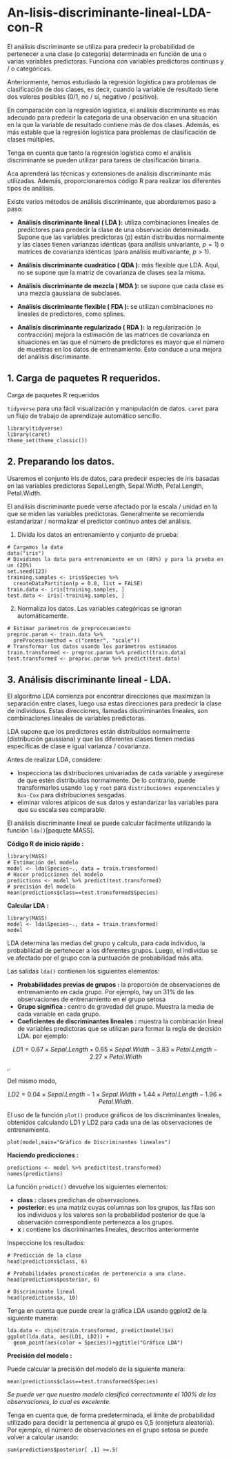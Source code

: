 # An-lisis-discriminante-lineal-LDA-con-R

El análisis discriminante se utiliza para predecir la probabilidad de pertenecer a una clase (o categoría) determinada en función de una o varias variables predictoras. Funciona con variables predictoras continuas y / o categóricas.

Anteriormente, hemos estudiado la regresión logística para problemas de clasificación de dos clases, es decir, cuando la variable de resultado tiene dos valores posibles (0/1, no / sí, negativo / positivo).

En comparación con la regresión logística, el análisis discriminante es más adecuado para predecir la categoría de una observación en una situación en la que la variable de resultado contiene más de dos clases. Además, es más estable que la regresión logística para problemas de clasificación de clases múltiples.

Tenga en cuenta que tanto la regresión logística como el análisis discriminante se pueden utilizar para tareas de clasificación binaria.

Aca aprenderá las técnicas y extensiones de análisis discriminante más utilizadas. Además, proporcionaremos código R para realizar los diferentes tipos de análisis.

Existe varios métodos de análisis discriminante, que abordaremos paso a paso:

* **Análisis discriminante lineal ( LDA ):** utiliza combinaciones lineales de predictores para predecir la clase de una observación determinada. Supone que las variables predictoras (p) están distribuidas normalmente y las clases tienen varianzas idénticas (para análisis univariante, $p=1$) o matrices de covarianza idénticas (para análisis multivariante, $p> 1$).

* **Análisis discriminante cuadrático ( QDA ):** más flexible que LDA. Aquí, no se supone que la matriz de covarianza de clases sea la misma.

* **Análisis discriminante de mezcla ( MDA ):** se supone que cada clase es una mezcla gaussiana de subclases.

* **Análisis discriminante flexible ( FDA ):** se utilizan combinaciones no lineales de predictores, como splines.

* **Análisis discriminante regularizado ( RDA ):** la regularización (o contracción) mejora la estimación de las matrices de covarianza en situaciones en las que el número de predictores es mayor que el número de muestras en los datos de entrenamiento. Esto conduce a una mejora del análisis discriminante.

## **1. Carga de paquetes R requeridos.**
Carga de paquetes R requeridos

`tidyverse` para una fácil visualización y manipulación de datos.
`caret` para un flujo de trabajo de aprendizaje automático sencillo.
```{r message=FALSE}
library(tidyverse)
library(caret)
theme_set(theme_classic())
```


## **2. Preparando los datos.**

Usaremos el conjunto iris de datos, para predecir especies de iris basadas en las variables predictoras Sepal.Length, Sepal.Width, Petal.Length, Petal.Width.

El análisis discriminante puede verse afectado por la escala / unidad en la que se miden las variables predictoras. Generalmente se recomienda estandarizar / normalizar el predictor continuo antes del análisis.

1. Divida los datos en entrenamiento y conjunto de prueba:

```{r}
# Cargamos la data
data("iris")
# Dividimos la data para entrenamiento en un (80%) y para la prueba en un (20%)
set.seed(123)
training.samples <- iris$Species %>%
  createDataPartition(p = 0.8, list = FALSE)
train.data <- iris[training.samples, ]
test.data <- iris[-training.samples, ]
```

2. Normaliza los datos. Las variables categóricas se ignoran automáticamente.

```{r}
# Estimar parámetros de preprocesamiento
preproc.param <- train.data %>% 
  preProcess(method = c("center", "scale"))
# Transformar los datos usando los parámetros estimados
train.transformed <- preproc.param %>% predict(train.data)
test.transformed <- preproc.param %>% predict(test.data)
```

## **3. Análisis discriminante lineal - LDA.**

El algoritmo LDA comienza por encontrar direcciones que maximizan la separación entre clases, luego usa estas direcciones para predecir la clase de individuos. Estas direcciones, llamadas discriminantes lineales, son combinaciones lineales de variables predictoras.

LDA supone que los predictores están distribuidos normalmente (distribución gaussiana) y que las diferentes clases tienen medias específicas de clase e igual varianza / covarianza.

Antes de realizar LDA, considere:

* Inspecciona las distribuciones univariadas de cada variable y asegúrese de que estén distribuidas normalmente. De lo contrario, puede transformarlos usando `log` y `root` para `distribuciones exponenciales` y `Box-Cox` para distribuciones sesgadas.
* eliminar valores atípicos de sus datos y estandarizar las variables para que su escala sea comparable.

El análisis discriminante lineal se puede calcular fácilmente utilizando la función `lda()`[paquete MASS].

**Código R de inicio rápido :**

```{r message=FALSE}
library(MASS)
# Estimación del modelo
model <- lda(Species~., data = train.transformed)
# Hacer predicciones del modelo
predictions <- model %>% predict(test.transformed)
# precisión del modelo
mean(predictions$class==test.transformed$Species)
```

**Calcular LDA :**
```{r message=FALSE}
library(MASS)
model <- lda(Species~., data = train.transformed)
model
```
LDA determina las medias del grupo y calcula, para cada individuo, la probabilidad de pertenecer a los diferentes grupos. Luego, el individuo se ve afectado por el grupo con la puntuación de probabilidad más alta.

Las salidas `lda()` contienen los siguientes elementos:

* **Probabilidades previas de grupos :** la proporción de observaciones de entrenamiento en cada grupo. Por ejemplo, hay un 31% de las observaciones de entrenamiento en el grupo setosa
* **Grupo significa :** centro de gravedad del grupo. Muestra la media de cada variable en cada grupo.
* **Coeficientes de discriminantes lineales :** muestra la combinación lineal de variables predictoras que se utilizan para formar la regla de decisión LDA.
por ejemplo:

$$LD1=0.67\times Sepal.Length+0.65\times Sepal.Width- 3.83\times Petal.Length -2.27\times Petal.Width$$,.

Del mismo modo,

$$LD2=0.04\times Sepal.Length-1\times Sepal.Width+1.44\times Petal.Length-1.96\times Petal.Width.$$

El uso de la función `plot()` produce gráficos de los discriminantes lineales, obtenidos calculando LD1 y LD2 para cada una de las observaciones de entrenamiento.

```{r}
plot(model,main="Gráfico de Discriminantes lineales")
```

**Haciendo predicciones :**
```{r}
predictions <- model %>% predict(test.transformed)
names(predictions)
```

La función `predict()` devuelve los siguientes elementos:

* **class :** clases predichas de observaciones.
* **posterior:** es una matriz cuyas columnas son los grupos, las filas son los individuos y los valores son la probabilidad posterior de que la observación correspondiente pertenezca a los grupos.
* **x :** contiene los discriminantes lineales, descritos anteriormente

Inspeccione los resultados:

```{r}
# Predicción de la clase
head(predictions$class, 6)
```
```{r}
# Probabilidades pronosticadas de pertenencia a una clase.
head(predictions$posterior, 6) 

```

```{r}
# Discriminante lineal
head(predictions$x, 10)
```

Tenga en cuenta que puede crear la gráfica LDA usando ggplot2 de la siguiente manera:
```{r}
lda.data <- cbind(train.transformed, predict(model)$x)
ggplot(lda.data, aes(LD1, LD2)) +
  geom_point(aes(color = Species))+ggtitle("Gráfico LDA")
```

**Precisión del modelo :**

Puede calcular la precisión del modelo de la siguiente manera:
```{r}
mean(predictions$class==test.transformed$Species)
```
*Se puede ver que nuestro modelo clasificó correctamente el 100% de las observaciones, lo cual es excelente.*

Tenga en cuenta que, de forma predeterminada, el límite de probabilidad utilizado para decidir la pertenencia al grupo es 0,5 (conjetura aleatoria). Por ejemplo, el número de observaciones en el grupo setosa se puede volver a calcular usando:

```{r}
sum(predictions$posterior[ ,1] >=.5)
